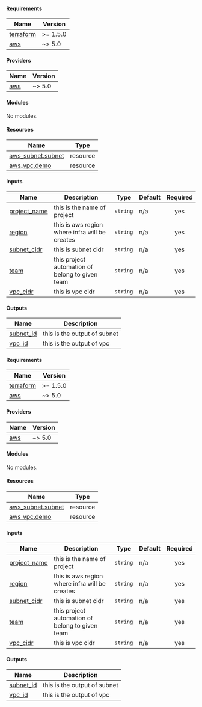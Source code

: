 <!-- BEGIN_TF_DOCS -->

<!-- BEGIN_TF_DOCS -->

#### Requirements

| Name | Version |
|------|---------|
| <a name="requirement_terraform"></a> [terraform](#requirement_terraform) | >= 1.5.0 |
| <a name="requirement_aws"></a> [aws](#requirement_aws) | ~> 5.0 |

#### Providers

| Name | Version |
|------|---------|
| <a name="provider_aws"></a> [aws](#provider_aws) | ~> 5.0 |

#### Modules

No modules.

#### Resources

| Name | Type |
|------|------|
| [aws_subnet.subnet](https://registry.terraform.io/providers/hashicorp/aws/latest/docs/resources/subnet) | resource |
| [aws_vpc.demo](https://registry.terraform.io/providers/hashicorp/aws/latest/docs/resources/vpc) | resource |

#### Inputs

| Name | Description | Type | Default | Required |
|------|-------------|------|---------|:--------:|
| <a name="input_project_name"></a> [project_name](#input_project_name) | this is the name of project | `string` | n/a | yes |
| <a name="input_region"></a> [region](#input_region) | this is aws region where infra will be creates | `string` | n/a | yes |
| <a name="input_subnet_cidr"></a> [subnet_cidr](#input_subnet_cidr) | this is subnet cidr | `string` | n/a | yes |
| <a name="input_team"></a> [team](#input_team) | this project automation of belong to given team | `string` | n/a | yes |
| <a name="input_vpc_cidr"></a> [vpc_cidr](#input_vpc_cidr) | this is vpc cidr | `string` | n/a | yes |

#### Outputs

| Name | Description |
|------|-------------|
| <a name="output_subnet_id"></a> [subnet_id](#output_subnet_id) | this is the output of subnet |
| <a name="output_vpc_id"></a> [vpc_id](#output_vpc_id) | this is the output of vpc |
<!-- END_TF_DOCS -->

#### Requirements

| Name | Version |
|------|---------|
| <a name="requirement_terraform"></a> [terraform](#requirement_terraform) | >= 1.5.0 |
| <a name="requirement_aws"></a> [aws](#requirement_aws) | ~> 5.0 |

#### Providers

| Name | Version |
|------|---------|
| <a name="provider_aws"></a> [aws](#provider_aws) | ~> 5.0 |

#### Modules

No modules.

#### Resources

| Name | Type |
|------|------|
| [aws_subnet.subnet](https://registry.terraform.io/providers/hashicorp/aws/latest/docs/resources/subnet) | resource |
| [aws_vpc.demo](https://registry.terraform.io/providers/hashicorp/aws/latest/docs/resources/vpc) | resource |

#### Inputs

| Name | Description | Type | Default | Required |
|------|-------------|------|---------|:--------:|
| <a name="input_project_name"></a> [project_name](#input_project_name) | this is the name of project | `string` | n/a | yes |
| <a name="input_region"></a> [region](#input_region) | this is aws region where infra will be creates | `string` | n/a | yes |
| <a name="input_subnet_cidr"></a> [subnet_cidr](#input_subnet_cidr) | this is subnet cidr | `string` | n/a | yes |
| <a name="input_team"></a> [team](#input_team) | this project automation of belong to given team | `string` | n/a | yes |
| <a name="input_vpc_cidr"></a> [vpc_cidr](#input_vpc_cidr) | this is vpc cidr | `string` | n/a | yes |

#### Outputs

| Name | Description |
|------|-------------|
| <a name="output_subnet_id"></a> [subnet_id](#output_subnet_id) | this is the output of subnet |
| <a name="output_vpc_id"></a> [vpc_id](#output_vpc_id) | this is the output of vpc |
<!-- END_TF_DOCS -->